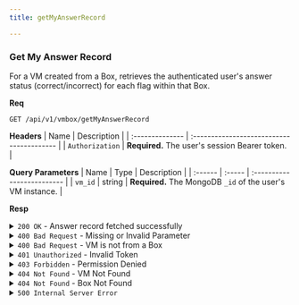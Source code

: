 ```yaml
---
title: getMyAnswerRecord

---
```


### Get My Answer Record

For a VM created from a Box, retrieves the authenticated user's answer status (correct/incorrect) for each flag within that Box.

**Req**
```
GET /api/v1/vmbox/getMyAnswerRecord
```

**Headers**
| Name            | Description                               |
| :-------------- | :---------------------------------------- |
| `Authorization` | **Required.** The user's session Bearer token. |

**Query Parameters**
| Name    | Type   | Description                |
| :------ | :----- | :------------------------- |
| `vm_id` | string | **Required.** The MongoDB `_id` of the user's VM instance. |

**Resp**
<details>
<summary><code>200 OK</code> - Answer record fetched successfully</summary>
The `answer_record` object contains keys for each flag ID in the Box. The value is `true` if the user has answered correctly, and `false` otherwise.

```json
{
  "code": 200,
  "message": "Answer record fetched successfully",
  "data": {
    "answer_record": {
      "flag1_intro_to_linux": true,
      "flag2_file_permissions": false,
      "flag3_ssh_basics": false
    }
  }
}
```
</details>

<details>
<summary><code>400 Bad Request</code> - Missing or Invalid Parameter</summary>
Occurs if the `vm_id` is not provided in the query string or is not a valid format.

```json
{
  "code": 400,
  "message": "Missing or invalid required parameter: vm_id",
  "data": null
}
```
</details>

<details>
<summary><code>400 Bad Request</code> - VM is not from a Box</summary>
Occurs if the specified VM was not created from a Box and therefore has no flags to answer.

```json
{
  "code": 400,
  "message": "This VM is not created from a box",
  "data": null
}
```
</details>

<details>
<summary><code>401 Unauthorized</code> - Invalid Token</summary>
Occurs if the JWT token is missing, invalid, or expired.

```json
{
  "code": 401,
  "message": "invalid or expired token",
  "data": null
}
```
</details>

<details>
<summary><code>403 Forbidden</code> - Permission Denied</summary>
Occurs if the authenticated user is not the owner of the specified VM.

```json
{
  "code": 403,
  "message": "You do not have permission to access this VM",
  "data": null
}
```
</details>

<details>
<summary><code>404 Not Found</code> - VM Not Found</summary>
Occurs if no VM record with the given `vm_id` exists in the database.

```json
{
  "code": 404,
  "message": "VM not found",
  "data": null
}
```
</details>

<details>
<summary><code>404 Not Found</code> - Box Not Found</summary>
Occurs if the VM record exists but the associated Box record has been deleted.

```json
{
  "code": 404,
  "message": "Box not found",
  "data": null
}
```
</details>

<details>
<summary><code>500 Internal Server Error</code></summary>
A generic error for any other unexpected issues on the server.

```json
{
  "code": 500,
  "message": "Internal Server Error",
  "data": null
}
```
</details>